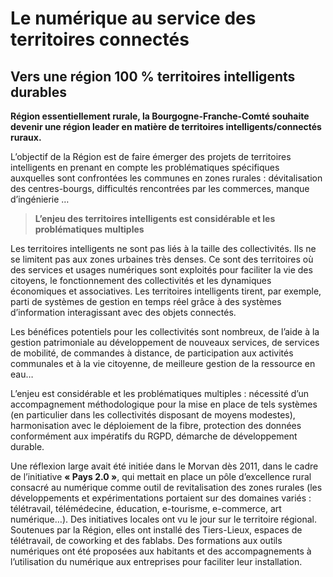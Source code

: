 # Le numérique au service des territoires connectés

## Vers une région 100 % territoires intelligents durables

**Région essentiellement rurale, la Bourgogne-Franche-Comté souhaite devenir une région leader en matière de territoires intelligents/connectés ruraux.** 

L’objectif de la Région est de faire émerger des projets de territoires intelligents en prenant en compte les problématiques spécifiques auxquelles sont confrontées les communes en zones rurales : dévitalisation des centres-bourgs, difficultés rencontrées par les commerces, manque d’ingénierie …

> **L’enjeu des territoires intelligents est considérable et les problématiques multiples**

Les territoires intelligents ne sont pas liés à la taille des collectivités. Ils ne se limitent pas aux zones urbaines très denses. Ce sont des territoires où des services et usages numériques sont exploités pour faciliter la vie des citoyens, le fonctionnement des collectivités et les dynamiques économiques et associatives. Les territoires intelligents tirent, par exemple, parti de systèmes de gestion en temps réel grâce à des systèmes d’information interagissant avec des objets connectés. 

Les bénéfices potentiels pour les collectivités sont nombreux, de l’aide à la gestion patrimoniale au développement de nouveaux services, de services de mobilité, de commandes à distance, de participation aux activités communales et à la vie citoyenne, de meilleure gestion de la ressource en eau…

L’enjeu est considérable et les problématiques multiples : nécessité d’un accompagnement méthodologique pour la mise en place de tels systèmes \(en particulier dans les collectivités disposant de moyens modestes\), harmonisation avec le déploiement de la fibre, protection des données conformément aux impératifs du RGPD, démarche de développement durable. 

Une réflexion large avait été initiée dans le Morvan dès 2011, dans le cadre de l’initiative **« Pays 2.0 »**, qui mettait en place un pôle d’excellence rural consacré au numérique comme outil de revitalisation des zones rurales \(les développements et expérimentations portaient sur des domaines variés : télétravail, télémédecine, éducation, e-tourisme, e-commerce, art numérique…\). Des initiatives locales ont vu le jour sur le territoire régional. Soutenues par la Région, elles ont installé des Tiers-Lieux, espaces de télétravail, de coworking et des fablabs. Des formations aux outils numériques ont été proposées aux habitants et des accompagnements à l’utilisation du numérique aux entreprises pour faciliter leur installation.



